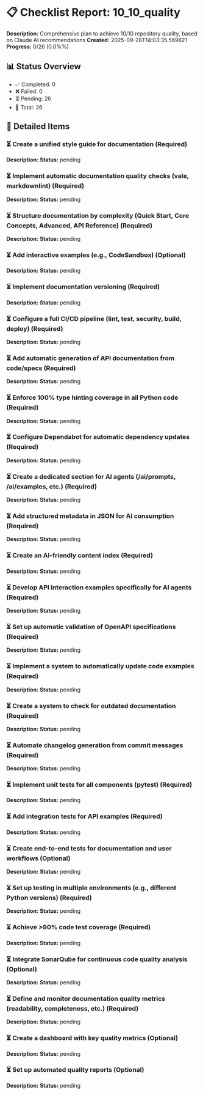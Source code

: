 # 📋 Checklist Report: 10_10_quality

**Description:** Comprehensive plan to achieve 10/10 repository quality, based on Claude AI recommendations
**Created:** 2025-09-28T14:03:35.569821
**Progress:** 0/26 (0.0%%)

## 📊 Status Overview
- ✅ Completed: 0
- ❌ Failed: 0
- ⏳ Pending: 26
- 📝 Total: 26

## 📝 Detailed Items

### ⏳ Create a unified style guide for documentation (Required)
**Description:** 
**Status:** pending

### ⏳ Implement automatic documentation quality checks (vale, markdownlint) (Required)
**Description:** 
**Status:** pending

### ⏳ Structure documentation by complexity (Quick Start, Core Concepts, Advanced, API Reference) (Required)
**Description:** 
**Status:** pending

### ⏳ Add interactive examples (e.g., CodeSandbox) (Optional)
**Description:** 
**Status:** pending

### ⏳ Implement documentation versioning (Required)
**Description:** 
**Status:** pending

### ⏳ Configure a full CI/CD pipeline (lint, test, security, build, deploy) (Required)
**Description:** 
**Status:** pending

### ⏳ Add automatic generation of API documentation from code/specs (Required)
**Description:** 
**Status:** pending

### ⏳ Enforce 100% type hinting coverage in all Python code (Required)
**Description:** 
**Status:** pending

### ⏳ Configure Dependabot for automatic dependency updates (Required)
**Description:** 
**Status:** pending

### ⏳ Create a dedicated section for AI agents (/ai/prompts, /ai/examples, etc.) (Required)
**Description:** 
**Status:** pending

### ⏳ Add structured metadata in JSON for AI consumption (Required)
**Description:** 
**Status:** pending

### ⏳ Create an AI-friendly content index (Required)
**Description:** 
**Status:** pending

### ⏳ Develop API interaction examples specifically for AI agents (Required)
**Description:** 
**Status:** pending

### ⏳ Set up automatic validation of OpenAPI specifications (Required)
**Description:** 
**Status:** pending

### ⏳ Implement a system to automatically update code examples (Required)
**Description:** 
**Status:** pending

### ⏳ Create a system to check for outdated documentation (Required)
**Description:** 
**Status:** pending

### ⏳ Automate changelog generation from commit messages (Required)
**Description:** 
**Status:** pending

### ⏳ Implement unit tests for all components (pytest) (Required)
**Description:** 
**Status:** pending

### ⏳ Add integration tests for API examples (Required)
**Description:** 
**Status:** pending

### ⏳ Create end-to-end tests for documentation and user workflows (Optional)
**Description:** 
**Status:** pending

### ⏳ Set up testing in multiple environments (e.g., different Python versions) (Required)
**Description:** 
**Status:** pending

### ⏳ Achieve >90% code test coverage (Required)
**Description:** 
**Status:** pending

### ⏳ Integrate SonarQube for continuous code quality analysis (Optional)
**Description:** 
**Status:** pending

### ⏳ Define and monitor documentation quality metrics (readability, completeness, etc.) (Required)
**Description:** 
**Status:** pending

### ⏳ Create a dashboard with key quality metrics (Optional)
**Description:** 
**Status:** pending

### ⏳ Set up automated quality reports (Optional)
**Description:** 
**Status:** pending

